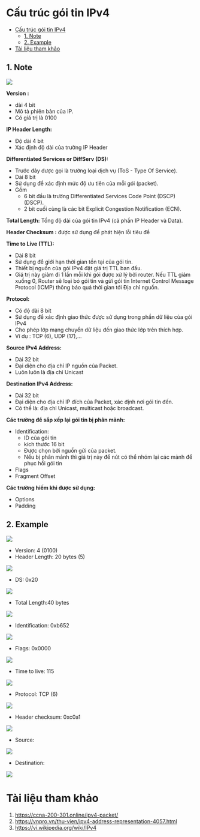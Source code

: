# Cấu trúc gói tin IPv4

- [Cấu trúc gói tin IPv4](#cấu-trúc-gói-tin-ipv4)
  - [1. Note](#1-note)
  - [2. Example](#2-example)
- [Tài liệu tham khảo](#tài-liệu-tham-khảo)

## 1. Note

![](./image/ipheader.png)

**Version :**

- dài 4 bit
- Mô tả phiên bản của IP.
- Có giá trị là 0100

**IP Header Length:** 

- Độ dài 4 bit
- Xác định độ dài của trường IP Header

**Differentiated Services or DiffServ (DS):**

-  Trước đây được gọi là trường loại dịch vụ (ToS - Type Of Service).
-  Dài 8 bit
-  Sử dụng để xác định mức độ ưu tiên của mỗi gói (packet). 
-  Gồm
   -  6 bit đầu là trường Differentiated Services Code Point (DSCP) (DSCP).
   -  2 bit cuối cùng là các bit Explicit Congestion Notification (ECN).

**Total Length:** Tổng độ dài của gói tin IPv4 (cả phần IP Header và Data).

**Header Checksum :** được sử dụng để phát hiện lỗi tiêu đề


**Time to Live (TTL):**

- Dài 8 bit
- Sử dụng để giới hạn thời gian tồn tại của gói tin.
- Thiết bị nguồn của gói IPv4 đặt giá trị TTL ban đầu. 
- Giá trị này giảm đi 1 lần mỗi khi gói được xử lý bởi router. Nếu TTL giảm xuống 0, Router sẽ loại bỏ gói tin và gửi gói tin Internet Control Message Protocol (ICMP) thông báo quá thời gian tới Địa chỉ nguồn.

**Protocol:**

- Có độ dài 8 bit
- Sử dụng để xác định giao thức được sử dụng trong phần dữ liệu của gói IPv4
- Cho phép lớp mạng chuyển dữ liệu đến giao thức lớp trên thích hợp.
- Ví dụ : TCP (6), UDP (17),...

**Source IPv4 Address:**

- Dài 32 bit
- Đại diện cho địa chỉ IP nguồn của Packet.
- Luôn luôn là địa chỉ Unicast

**Destination IPv4 Address:**
- Dài 32 bit
- Đại diện cho địa chỉ IP đích của Packet, xác định nơi gói tin đến.
- Có thể là: địa chỉ Unicast, multicast hoặc broadcast.

**Các trường để sắp xếp lại gói tin bị phân mảnh:**
- Identification: 
  - ID của gói tin
  - kích thước 16 bit
  - Được chọn bởi nguồn gửi của packet.
  - Nếu bị phân mảnh thì giá trị này để nút có thể nhóm lại các mảnh để phục hồi gói tin
- Flags
- Fragment Offset

**Các trường hiếm khi được sử dụng:**
- Options
- Padding

## 2. Example

![](./image/vidu1.png)

- Version: 4 (0100)
- Header Length: 20 bytes (5)

![](image/version.png)

- DS: 0x20

![](./image/ds.png)

- Total Length:40 bytes

![](./image/TL.png)

- Identification: 0xb652

![](./image/ID.png)

- Flags: 0x0000

![](./image/flags.png)

- Time to live: 115

![](image/TTL.png)

- Protocol: TCP (6)

![](./image/Protocol.png)

- Header checksum: 0xc0a1

![](./image/Ckeck.png)

- Source:

![](./image/source.png)

- Destination:

![](./image/dest.png)



# Tài liệu tham khảo

1. https://ccna-200-301.online/ipv4-packet/
2. https://vnpro.vn/thu-vien/ipv4-address-representation-4057.html
3. https://vi.wikipedia.org/wiki/IPv4